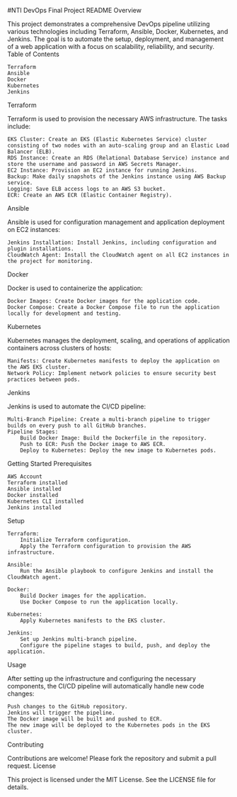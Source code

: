 #NTI DevOps Final Project README
Overview

This project demonstrates a comprehensive DevOps pipeline utilizing various technologies including Terraform, Ansible, Docker, Kubernetes, and Jenkins. The goal is to automate the setup, deployment, and management of a web application with a focus on scalability, reliability, and security.
Table of Contents

    Terraform
    Ansible
    Docker
    Kubernetes
    Jenkins

Terraform

Terraform is used to provision the necessary AWS infrastructure. The tasks include:

    EKS Cluster: Create an EKS (Elastic Kubernetes Service) cluster consisting of two nodes with an auto-scaling group and an Elastic Load Balancer (ELB).
    RDS Instance: Create an RDS (Relational Database Service) instance and store the username and password in AWS Secrets Manager.
    EC2 Instance: Provision an EC2 instance for running Jenkins.
    Backup: Make daily snapshots of the Jenkins instance using AWS Backup service.
    Logging: Save ELB access logs to an AWS S3 bucket.
    ECR: Create an AWS ECR (Elastic Container Registry).

Ansible

Ansible is used for configuration management and application deployment on EC2 instances:

    Jenkins Installation: Install Jenkins, including configuration and plugin installations.
    CloudWatch Agent: Install the CloudWatch agent on all EC2 instances in the project for monitoring.

Docker

Docker is used to containerize the application:

    Docker Images: Create Docker images for the application code.
    Docker Compose: Create a Docker Compose file to run the application locally for development and testing.

Kubernetes

Kubernetes manages the deployment, scaling, and operations of application containers across clusters of hosts:

    Manifests: Create Kubernetes manifests to deploy the application on the AWS EKS cluster.
    Network Policy: Implement network policies to ensure security best practices between pods.

Jenkins

Jenkins is used to automate the CI/CD pipeline:

    Multi-Branch Pipeline: Create a multi-branch pipeline to trigger builds on every push to all GitHub branches.
    Pipeline Stages:
        Build Docker Image: Build the Dockerfile in the repository.
        Push to ECR: Push the Docker image to AWS ECR.
        Deploy to Kubernetes: Deploy the new image to Kubernetes pods.

Getting Started
Prerequisites

    AWS Account
    Terraform installed
    Ansible installed
    Docker installed
    Kubernetes CLI installed
    Jenkins installed

Setup

    Terraform:
        Initialize Terraform configuration.
        Apply the Terraform configuration to provision the AWS infrastructure.

    Ansible:
        Run the Ansible playbook to configure Jenkins and install the CloudWatch agent.

    Docker:
        Build Docker images for the application.
        Use Docker Compose to run the application locally.

    Kubernetes:
        Apply Kubernetes manifests to the EKS cluster.

    Jenkins:
        Set up Jenkins multi-branch pipeline.
        Configure the pipeline stages to build, push, and deploy the application.

Usage

After setting up the infrastructure and configuring the necessary components, the CI/CD pipeline will automatically handle new code changes:

    Push changes to the GitHub repository.
    Jenkins will trigger the pipeline.
    The Docker image will be built and pushed to ECR.
    The new image will be deployed to the Kubernetes pods in the EKS cluster.

Contributing

Contributions are welcome! Please fork the repository and submit a pull request.
License

This project is licensed under the MIT License. See the LICENSE file for details.
